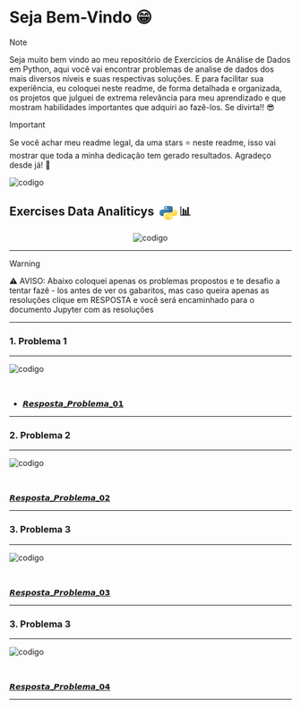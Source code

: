 # Seja Bem-Vindo 😁


> [!NOTE]
> Seja muito bem vindo ao meu repositório de Exercicios de Análise de Dados em Python, aqui você vai encontrar problemas de analise de dados dos mais diversos níveis e suas respectivas soluções. E para facilitar sua experiência, eu coloquei neste readme, 
>  de forma detalhada e organizada, os projetos que julguei de extrema relevância para meu aprendizado e que mostram habilidades importantes que adquiri ao fazê-los. Se divirta!! 😎

>[!IMPORTANT]
> Se você achar meu readme legal, da uma stars ⭐ neste readme, isso vai mostrar que toda a minha dedicação tem gerado resultados. Agradeço desde já! 🤝

<img src="https://github.com/user-attachments/assets/16a79a0e-238e-403f-b7e0-84c770e0d202" alt = "codigo" width="1200" height="200">


## Exercises Data Analiticys <img align="center" alt="Python" height="30" width="40" src="https://raw.githubusercontent.com/devicons/devicon/master/icons/python/python-original.svg">📊

<div align='center'>


<img src="https://github.com/user-attachments/assets/cd517ad1-27d5-457d-adc5-3825a80f3528" alt = "codigo" width="1200" height="350">

</div>

___

> [!WARNING]
>⚠️ AVISO: Abaixo coloquei apenas os problemas propostos e te desafio a tentar fazê - los antes de ver os gabaritos, mas caso queira apenas as resoluções clique em RESPOSTA e você será encaminhado para o documento Jupyter com as resoluções &nbsp;


___

### 1. Problema 1

---

<img src="https://github.com/user-attachments/assets/3348386c-66d3-492e-9284-b93780d43944" alt = "codigo" width="900" height="500" >


&nbsp;
 

* <a href="https://github.com/pedrohenrique3dk/Exercises_Data_Analiticys/blob/main/Problema_01/Problema_01.ipynb">𝙍𝙚𝙨𝙥𝙤𝙨𝙩𝙖_𝙋𝙧𝙤𝙗𝙡𝙚𝙢𝙖_𝟬𝟭</a>

---

### 2. Problema 2

---

<img src="https://github.com/user-attachments/assets/7c526b02-9011-465f-9530-7ae3e9635f31" alt = "codigo" width="900" height="500" >


&nbsp;&nbsp; 

<a href="https://github.com/pedrohenrique3dk/Exercises_Data_Analiticys/blob/main/Problema_02/Problema_02.ipynb">𝙍𝙚𝙨𝙥𝙤𝙨𝙩𝙖_𝙋𝙧𝙤𝙗𝙡𝙚𝙢𝙖_𝟬𝟮</a>

---

### 3. Problema 3

---

<img src="https://github.com/user-attachments/assets/5c560957-8e45-4f49-95fd-f5801589c131" alt = "codigo" width="900" height="500" >


&nbsp;&nbsp; 

<a href="https://github.com/pedrohenrique3dk/Exercises_Data_Analiticys/blob/main/Problema_03/Problema_03.ipynb">𝙍𝙚𝙨𝙥𝙤𝙨𝙩𝙖_𝙋𝙧𝙤𝙗𝙡𝙚𝙢𝙖_𝟬𝟯</a>

---

### 3. Problema 3

---

<img src="https://github.com/user-attachments/assets/58db774a-e42f-4e3e-b7e9-e81ae6428936" alt = "codigo" width="900" height="500" >


&nbsp;&nbsp; 

<a href="https://github.com/pedrohenrique3dk/Exercises_Data_Analiticys/blob/main/Problema_04/Problema_04.ipynb">𝙍𝙚𝙨𝙥𝙤𝙨𝙩𝙖_𝙋𝙧𝙤𝙗𝙡𝙚𝙢𝙖_𝟬𝟰</a>

---


</div>

